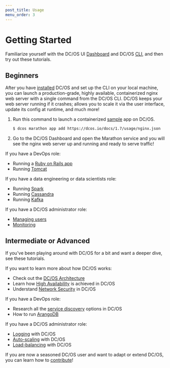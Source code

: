 ```yaml
---
post_title: Usage
menu_order: 3
---
```


# Getting Started
Familiarize yourself with the DC/OS UI [Dashboard](/docs/1.7/usage/webinterface/) and DC/OS [CLI](/docs/1.7/usage/cli/), and then try out these tutorials.

## Beginners

After you have [installed](/docs/1.7/administration/installing/) DC/OS and set up the CLI on your local machine, you can launch a production-grade, highly available, containerized nginx web server with a single command from the DC/OS CLI. DC/OS keeps your web server running if it crashes; allows you to scale it via the user interface, update its config at runtime, and much more!

1.  Run this command to launch a containerized [sample](https://dcos.io/docs/1.7/usage/nginx.json) app on DC/OS.
    
    ```bash
    $ dcos marathon app add https://dcos.io/docs/1.7/usage/nginx.json
    ```

1.  Go to the DC/OS Dashboard and open the Marathon service and you will see the nginx web server up and running and ready to serve traffic!

If you have a DevOps role:

- Running a [Ruby on Rails app](/docs/1.7/usage/tutorials/ruby-on-rails/)
- Running [Tomcat](/docs/1.7/usage/tutorials/tomcat/)

If you have a data engineering or data scientists role:

- Running [Spark](/docs/1.7/usage/tutorials/spark/)
- Running [Cassandra](/docs/1.7/usage/tutorials/cassandra/)
- Running [Kafka](/docs/1.7/usage/tutorials/kafka/)

If you have a DC/OS administrator role:

- [Managing users](/docs/1.7/administration/user-management/)
- [Monitoring](/docs/1.7/administration/monitoring/)


## Intermediate or Advanced

If you've been playing around with DC/OS for a bit and want a deeper dive, see these tutorials.

If you want to learn more about how DC/OS works:

- Check out the [DC/OS Architecture](/docs/1.7/overview/architecture/)
- Learn how [High Availability](/docs/1.7/overview/high-availability/) is achieved in DC/OS
- Understand [Network Security](/docs/1.7/overview/security/) in DC/OS

If you have a DevOps role:

- Research all the [service discovery](/docs/1.7/usage/service-discovery/) options in DC/OS
- How to run [ArangoDB](/docs/1.7/usage/tutorials/arangodb/)

If you have a DC/OS administrator role:

- [Logging](/docs/1.7/administration/logging/) with DC/OS
- [Auto-scaling](/docs/1.7/usage/tutorials/autoscaling/) with DC/OS
- [Load-balancing](/docs/1.7/usage/service-discovery/marathon-lb/) with DC/OS

If you are now a seasoned DC/OS user and want to adapt or extend DC/OS, you can learn how to [contribute](/contribute)!


